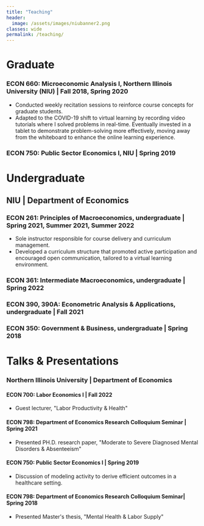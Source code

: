 ```yaml
---
title: "Teaching"
header:
  image: /assets/images/niubanner2.png
classes: wide
permalink: /teaching/
---
```


# Graduate

### ECON 660: Microeconomic Analysis I, Northern Illinois University (NIU) | Fall 2018, Spring 2020

- Conducted weekly recitation sessions to reinforce course concepts for graduate students.
- Adapted to the COVID-19 shift to virtual learning by recording video tutorials where I solved problems in real-time. Eventually invested in a tablet to demonstrate problem-solving more effectively, moving away from the whiteboard to enhance the online learning experience.

### ECON 750: Public Sector Economics I, NIU | Spring 2019


# Undergraduate

## NIU | Department of Economics

### ECON 261: Principles of Macroeconomics, undergraduate | Spring 2021, Summer 2021, Summer 2022
- Sole instructor responsible for course delivery and curriculum management.
- Developed a curriculum structure that promoted active participation and encouraged open communication, tailored to a virtual learning environment.

### ECON 361: Intermediate Macroeconomics, undergraduate | Spring 2022

### ECON 390, 390A: Econometric Analysis & Applications, undergraduate | Fall 2021

### ECON 350: Government & Business, undergraduate | Spring 2018




# Talks & Presentations
### Northern Illinois University | Department of Economics
#### ECON 700: Labor Economics I | Fall 2022
- Guest lecturer,  "Labor Productivity & Health"
#### ECON 798: Department of Economics Research Colloquium Seminar | Spring 2021
- Presented PH.D. research paper, "Moderate to Severe Diagnosed Mental Disorders & Absenteeism" 
#### ECON 750: Public Sector Economics I | Spring 2019
- Discussion of modeling activity to derive efficient outcomes in a healthcare setting.  
#### ECON 798: Department of Economics Research Colloquium Seminar| Spring 2018
 - Presented Master's thesis, "Mental Health & Labor Supply" 

